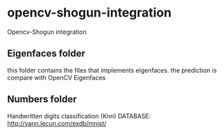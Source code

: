 opencv-shogun-integration
=========================

Opencv-Shogun integration

## Eigenfaces folder

this folder contains the files that implements eigenfaces. the prediction is compare with OpenCV Eigenfaces

## Numbers folder
Handwritten digits classification (Knn)
DATABASE: http://yann.lecun.com/exdb/mnist/



